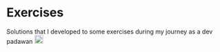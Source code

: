 # Exercises

Solutions that I developed to some exercises during my journey as a dev padawan
<img height="20px" src="http://emojis.slackmojis.com/emojis/images/1493910142/2172/bb8.png">
